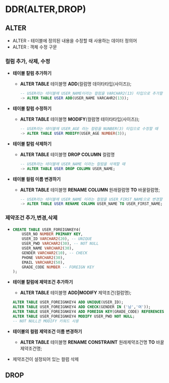 # DDR(ALTER,DROP)

## **ALTER**

+ ALTER - 테이블에 정의된 내용을 수정할 때 사용하는 데이터 정의어
+ ALTER : 객체 수정 구문

### **컬럼 추가, 삭제, 수정**

+ **테이블 칼럼 추가하기**
    + **ALTER TABLE** 테이블명 **ADD**(컬럼명 데이타타입(사이즈));

        ```SQL
        -- USER라는 테이블에 USER_NAME이라는 컬럼을 VARCHAR2(13) 타입으로 추가할 때
        -> ALTER TABLE USER ADD(USER_NAME VARCAHR2(13));  
        ```

+ **테이블 칼럼 수정하기**
    + **ALTER TABLE** 테이블명 **MODIFY**(컬럼명 테이타타입(사이즈));

        ```SQL
        -- USER라는 테이블에 USER_AGE 라는 컬럼을 NUNBER(3) 타입으로 수정할 때
        -> ALTER TABLE USER MODIFY(USER_AGE NUMBER(3));
        ```

+ **테이블 칼럼 삭제하기** 
    + **ALTER TABLE** 테이블명 **DROP COLUMN** 컬럼명

        ```SQL
        -- USER라는 테이블에 USER_NAME 이라는 컬럼을 삭제할 때
        -> ALTER TABLE USER DROP COLUMN USER_NAME;
        ```

+ **테이블 컬럼 이름 변경하기**
    + **ALTER TABLE** 테이블명 **RENAME COLUMN** 원래컬럼명 **TO** 바꿀컬럼명;

        ```SQL
        -- USER라는 테이블에 USER_NAME 이라는 컬럼을 USER_FIRST_NAME으로 변경할 때
        -> ALTER TABLE USER RENAME COLUMN USER_NAME TO USER_FIRST_NAME;
        ```


### **제약조건 추가,변경,삭제**

+
    ```sql
    CREATE TABLE USER_FOREIGNKEY4(
        USER_NO NUMBER PRIMARY KEY,
        USER_ID VARCHAR2(20), -- UNIQUE
        USER_PWD VARCHAR2(30), -- NOT NULL
        USER_NAME VARCHAR2(30),
        GENDER VARCHAR2(10), -- CHECK
        PHONE VARCHAR2(30),
        EMAIL VARCHAR2(50),
        GRADE_CODE NUMBER -- FOREIGN KEY
    );
    ```

+ **테이블 칼럼에 제약조건 추가하기**
    + **ALTER TABLE** 테이블명 **ADD|MODIFY** 제약조건(컬럼명);

    ``` SQL
    ALTER TABLE USER_FOREIGNKEY4 ADD UNIQUE(USER_ID);
    ALTER TABLE USER_FOREIGNKEY4 ADD CHECK(GENDER IN ('남','여'));
    ALTER TABLE USER_FOREIGNKEY4 ADD FOREIGN KEY(GRADE_CODE) REFERENCES USER_GRADE4;
    ALTER TABLE USER_FOREIGNKEY4 MODIFY USER_PWD NOT NULL;
    -- NOT NULL은 MODIFY 키워드 사용
    ```

+ **테이블의 컬럼 제약조건 이름 변경하기**
    + **ALTER TABLE** 테이블명 **RENAME CONSTRAINT** 원래제약조건명 **TO** 바꿀제약조건명;

+ 제약조건이 설정되어 있는 컬럼 삭제






## DROP

